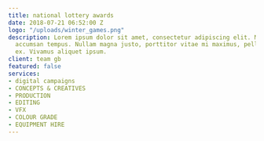 ```yaml
---
title: national lottery awards
date: 2018-07-21 06:52:00 Z
logo: "/uploads/winter_games.png"
description: Lorem ipsum dolor sit amet, consectetur adipiscing elit. Morbi laoreet
  accumsan tempus. Nullam magna justo, porttitor vitae mi maximus, pellentesque tristique
  ex. Vivamus aliquet ipsum.
client: team gb
featured: false
services:
- digital campaigns
- CONCEPTS & CREATIVES
- PRODUCTION
- EDITING
- VFX
- COLOUR GRADE
- EQUIPMENT HIRE
---
```


